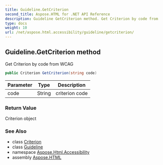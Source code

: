 ```yaml
---
title: Guideline.GetCriterion
second_title: Aspose.HTML for .NET API Reference
description: Guideline GetCriterion method. Get Criterion by code from WCAG
type: docs
weight: 10
url: /net/aspose.html.accessibility/guideline/getcriterion/
---
```

## Guideline.GetCriterion method

Get Criterion by code from WCAG

```csharp
public Criterion GetCriterion(string code)
```

| Parameter | Type | Description |
| --- | --- | --- |
| code | String | criterion code |

### Return Value

Criterion object

### See Also

* class [Criterion](../../criterion/)
* class [Guideline](../)
* namespace [Aspose.Html.Accessibility](../../../aspose.html.accessibility/)
* assembly [Aspose.HTML](../../../)

